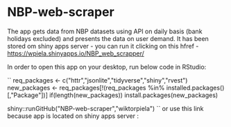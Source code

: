 # NBP-web-scraper
The app gets data from NBP datasets using API on daily basis (bank holidays excluded) and presents the data on user demand. It has been stored om shiny apps server - you can run it clicking on this hfref - https://wpiela.shinyapps.io/NBP_web_scrapper/

In order to open this app on your desktop, run below code in RStudio:

``
req_packages <- c("httr","jsonlite","tidyverse","shiny","rvest")
new_packages <- req_packages[!(req_packages %in% installed.packages()[,"Package"])]
if(length(new_packages)) install.packages(new_packages)

shiny::runGitHub("NBP-web-scraper","wiktorpiela")
``
or use this link because app is located on shiny apps server :



